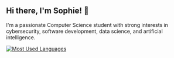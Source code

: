## Hi there, I'm Sophie! 👋

I'm a passionate Computer Science student with strong interests in cybersecurity, software development, data science, and artificial intelligence.

[![Most Used Languages](https://github-readme-stats-nine-dun-37.vercel.app/api/top-langs/?username=sophie-72&size_weight=0.5&count_weight=0.5&langs_count=18&hide_progress=true&theme=rose_pine)](https://github-readme-stats-nine-dun-37.vercel.app/api/top-langs/?username=sophie-72&size_weight=0.5&count_weight=0.5&langs_count=20&hide_progress=true&theme=rose_pine)
